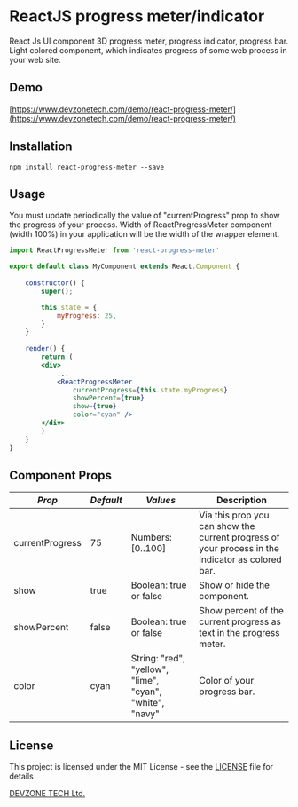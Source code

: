 ReactJS progress meter/indicator
=========

React Js UI component 3D progress meter, progress indicator, progress bar. Light colored component, which indicates progress of some web process in your web site.

## Demo
[https://www.devzonetech.com/demo/react-progress-meter/](https://www.devzonetech.com/demo/react-progress-meter/)

## Installation

  `npm install react-progress-meter --save`

## Usage
You must update periodically the value of "currentProgress" prop to show the progress of your process.
Width of ReactProgressMeter component (width 100%) in your application will be the width of the wrapper element.

```jsx
import ReactProgressMeter from 'react-progress-meter'

export default class MyComponent extends React.Component {
    
    constructor() {
        super();

        this.state = {
            myProgress: 25,
        }
    }
    
    render() {
        return (
        <div>
            ...
            <ReactProgressMeter 
                currentProgress={this.state.myProgress} 
                showPercent={true}
                show={true}
                color="cyan" />
        </div>
        )
    }
}
```

## Component Props 

| *Prop*       | *Default* | *Values*                                   | Description                                                                                      |
|-----------------|---------|----------------------------------------------------|--------------------------------------------------------------------------------------------------|
| currentProgress | 75      | Numbers: [0..100]                                   | Via this prop you can show the current progress of your process in the indicator as colored bar. |
| show            | true    | Boolean: true or false                                      | Show or hide the component.                                                                      |
| showPercent     | false   | Boolean: true or false                                      | Show percent of the current progress as text in the progress meter.                              |
| color           | cyan    | String: "red", "yellow", "lime",  "cyan", "white", "navy"  | Color of your progress bar.   

## License
This project is licensed under the MIT License - see the [LICENSE](LICENSE) file for details

[DEVZONE TECH Ltd.](https://www.devzonetech.com/)